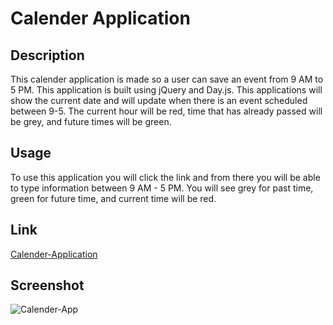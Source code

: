 # Calender Application

## Description
This calender application is made so a user can save an event from 9 AM to 5 PM. This application is built using jQuery and Day.js. This applications will show the current date and will update when there is an event scheduled between 9-5. The current hour will be red, time that has already passed will be grey, and future times will be green.

## Usage
To use this application you will click the link and from there you will be able to type information between 9 AM - 5 PM. You will see grey for past time, green for future time, and current time will be red.
## Link
[Calender-Application](https://jeremyethridge.github.io/Calendar-app/)
## Screenshot
![Calender-App](https://github.com/Jeremyethridge/Calendar-app/assets/128623643/64b7b997-756d-4977-b9ad-f7ee210cbf21)



